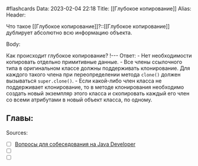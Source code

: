 #flashcards
Data: 2023-02-04 22:18
Title: [[Глубокое копирование]]
Alias:
Header:

Что такое [[Глубокое копирование]]?::[[Глубокое копирование]] дублирует абсолютно всю информацию объекта.
<!--SR:!2023-11-03,10,710-->


Body:


Как происходит глубокое копирование?
!---
Ответ:
	- Нет необходимости копировать отдельно примитивные данные.
	- Все члены ссылочного типа в оригинальном классе должны поддерживать клонирование. Для каждого такого члена при переопределении метода `clone()` должен вызываться `super.clone()`.
	- Если какой-либо член класса не поддерживает клонирование, то в методе клонирования необходимо создать новый экземпляр этого класса и скопировать каждый его член со всеми атрибутами в новый объект класса, по одному.
<!--SR:!2023-10-30,10,250-->




Главы:
-


Sources:
- [ ] [Вопросы для собеседования на Java Developer](https://github.com/enhorse/java-interview/blob/master/README.md#%D0%9E%D0%9E%D0%9F)
- [ ] []()
- [ ] []()
